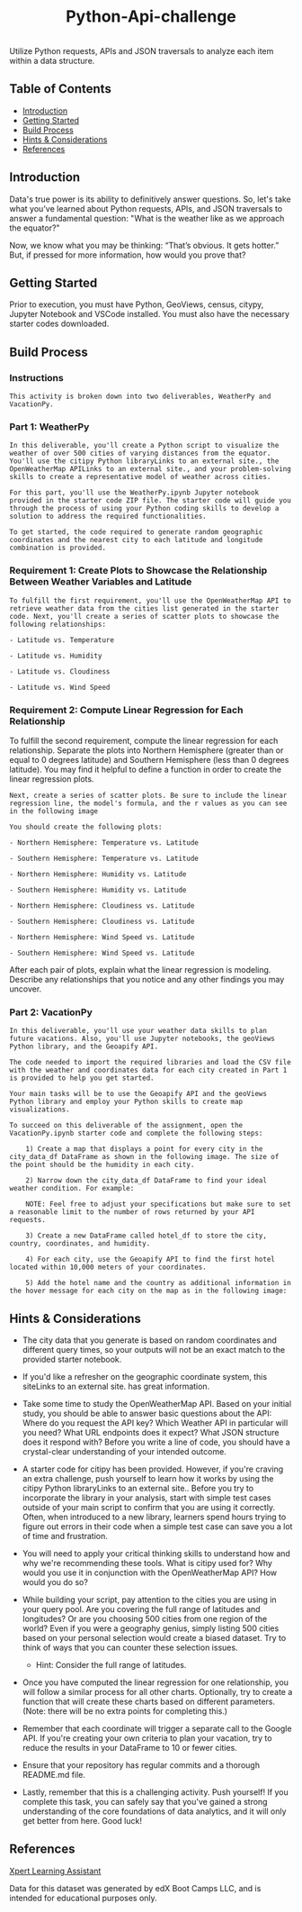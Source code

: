 <h1 align="center"> Python-Api-challenge </h1> <br>
Utilize Python requests, APIs and JSON traversals to analyze each item within a data structure.

## Table of Contents

- [Introduction](#introduction)
- [Getting Started](#getting-started)
- [Build Process](#build-process)
- [Hints & Considerations](#hints-&-considerations)
- [References](#references)


## Introduction

Data's true power is its ability to definitively answer questions. So, let's take what you've learned about Python requests, APIs, and JSON traversals to answer a fundamental question: "What is the weather like as we approach the equator?"

Now, we know what you may be thinking: “That’s obvious. It gets hotter.” But, if pressed for more information, how would you prove that?


## Getting Started

Prior to execution, you must have Python, GeoViews, census, citypy, Jupyter Notebook and VSCode installed. You must also have the necessary starter codes downloaded.


## Build Process

### Instructions
    This activity is broken down into two deliverables, WeatherPy and VacationPy.

### Part 1: WeatherPy
    In this deliverable, you'll create a Python script to visualize the weather of over 500 cities of varying distances from the equator. You'll use the citipy Python libraryLinks to an external site., the OpenWeatherMap APILinks to an external site., and your problem-solving skills to create a representative model of weather across cities.

    For this part, you'll use the WeatherPy.ipynb Jupyter notebook provided in the starter code ZIP file. The starter code will guide you through the process of using your Python coding skills to develop a solution to address the required functionalities.

    To get started, the code required to generate random geographic coordinates and the nearest city to each latitude and longitude combination is provided.

### Requirement 1: Create Plots to Showcase the Relationship Between Weather Variables and Latitude
    To fulfill the first requirement, you'll use the OpenWeatherMap API to retrieve weather data from the cities list generated in the starter code. Next, you'll create a series of scatter plots to showcase the following relationships:

    - Latitude vs. Temperature

    - Latitude vs. Humidity

    - Latitude vs. Cloudiness

    - Latitude vs. Wind Speed

### Requirement 2: Compute Linear Regression for Each Relationship
   To fulfill the second requirement, compute the linear regression for each relationship. Separate the plots into Northern Hemisphere (greater than or equal to 0 degrees latitude) and Southern Hemisphere (less than 0 degrees latitude). You may find it helpful to define a function in order to create the linear regression plots.

    Next, create a series of scatter plots. Be sure to include the linear regression line, the model's formula, and the r values as you can see in the following image
    
    You should create the following plots:

    - Northern Hemisphere: Temperature vs. Latitude

    - Southern Hemisphere: Temperature vs. Latitude

    - Northern Hemisphere: Humidity vs. Latitude

    - Southern Hemisphere: Humidity vs. Latitude

    - Northern Hemisphere: Cloudiness vs. Latitude

    - Southern Hemisphere: Cloudiness vs. Latitude

    - Northern Hemisphere: Wind Speed vs. Latitude

    - Southern Hemisphere: Wind Speed vs. Latitude

After each pair of plots, explain what the linear regression is modeling. Describe any relationships that you notice and any other findings you may uncover.

### Part 2: VacationPy
    In this deliverable, you'll use your weather data skills to plan future vacations. Also, you'll use Jupyter notebooks, the geoViews Python library, and the Geoapify API.

    The code needed to import the required libraries and load the CSV file with the weather and coordinates data for each city created in Part 1 is provided to help you get started.

    Your main tasks will be to use the Geoapify API and the geoViews Python library and employ your Python skills to create map visualizations.

    To succeed on this deliverable of the assignment, open the VacationPy.ipynb starter code and complete the following steps:

        1) Create a map that displays a point for every city in the city_data_df DataFrame as shown in the following image. The size of the point should be the humidity in each city.
    
        2) Narrow down the city_data_df DataFrame to find your ideal weather condition. For example:
    
        NOTE: Feel free to adjust your specifications but make sure to set a reasonable limit to the number of rows returned by your API requests.
    
        3) Create a new DataFrame called hotel_df to store the city, country, coordinates, and humidity.

        4) For each city, use the Geoapify API to find the first hotel located within 10,000 meters of your coordinates.

        5) Add the hotel name and the country as additional information in the hover message for each city on the map as in the following image:


## Hints & Considerations

- The city data that you generate is based on random coordinates and different query times, so your outputs will not be an exact match to the provided starter notebook.

- If you'd like a refresher on the geographic coordinate system, this siteLinks to an external site. has great information.

- Take some time to study the OpenWeatherMap API. Based on your initial study, you should be able to answer basic questions about the API: Where do you request the API key? Which Weather API in particular will you need? What URL endpoints does it expect? What JSON structure does it respond with? Before you write a line of code, you should have a crystal-clear understanding of your intended outcome.

- A starter code for citipy has been provided. However, if you're craving an extra challenge, push yourself to learn how it works by using the citipy Python libraryLinks to an external site.. Before you try to incorporate the library in your analysis, start with simple test cases outside of your main script to confirm that you are using it correctly. Often, when introduced to a new library, learners spend hours trying to figure out errors in their code when a simple test case can save you a lot of time and frustration.

- You will need to apply your critical thinking skills to understand how and why we're recommending these tools. What is citipy used for? Why would you use it in conjunction with the OpenWeatherMap API? How would you do so?

- While building your script, pay attention to the cities you are using in your query pool. Are you covering the full range of latitudes and longitudes? Or are you choosing 500 cities from one region of the world? Even if you were a geography genius, simply listing 500 cities based on your personal selection would create a biased dataset. Try to think of ways that you can counter these selection issues.

    - Hint: Consider the full range of latitudes.
- Once you have computed the linear regression for one relationship, you will follow a similar process for all other charts. Optionally, try to create a function that will create these charts based on different parameters. (Note: there will be no extra points for completing this.)

- Remember that each coordinate will trigger a separate call to the Google API. If you're creating your own criteria to plan your vacation, try to reduce the results in your DataFrame to 10 or fewer cities.

- Ensure that your repository has regular commits and a thorough README.md file.

- Lastly, remember that this is a challenging activity. Push yourself! If you complete this task, you can safely say that you've gained a strong understanding of the core foundations of data analytics, and it will only get better from here. Good luck!


    
## References

[Xpert Learning Assistant](https://bootcampspot.instructure.com/courses/5057/external_tools/313)

Data for this dataset was generated by edX Boot Camps LLC, and is intended for educational purposes only.
